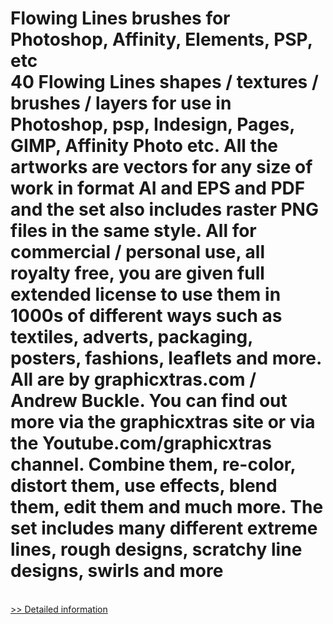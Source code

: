 # Flowing Lines brushes for Photoshop, Affinity, Elements, PSP, etc<br />40 Flowing Lines shapes / textures / brushes / layers for use in Photoshop, psp, Indesign, Pages, GIMP, Affinity Photo etc. All the artworks are vectors for any size of work in format AI and EPS and PDF and the set also includes raster PNG files in the same style. All for commercial / personal use, all royalty free, you are given full extended license to use them in 1000s of different ways such as textiles, adverts, packaging, posters, fashions, leaflets and more. All are by graphicxtras.com / Andrew Buckle. You can find out more via the graphicxtras site or via the Youtube.com/graphicxtras channel. Combine them, re-color, distort them, use effects, blend them, edit them and much more. The set includes many different extreme lines, rough designs, scratchy line designs, swirls and more
 <br />[>> Detailed information](https://secure.shareit.com/shareit/product.html?productid=300738693&affiliateid=200057808)
